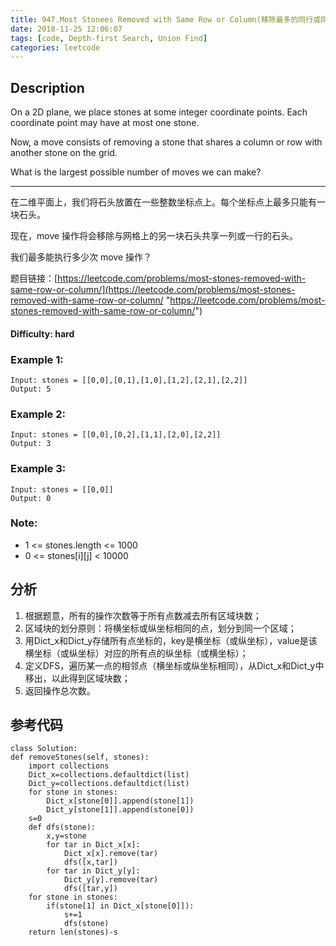 ```yaml
---
title: 947.Most Stonees Removed with Same Row or Column(移除最多的同行或同列石头)
date: 2018-11-25 12:06:07
tags: [code, Depth-first Search, Union Find]
categories: leetcode
---
```

## Description

On a 2D plane, we place stones at some integer coordinate points.  Each coordinate point may have at most one stone.

Now, a move consists of removing a stone that shares a column or row with another stone on the grid.

What is the largest possible number of moves we can make?

---

在二维平面上，我们将石头放置在一些整数坐标点上。每个坐标点上最多只能有一块石头。

现在，move 操作将会移除与网格上的另一块石头共享一列或一行的石头。

我们最多能执行多少次 move 操作？

题目链接：[https://leetcode.com/problems/most-stones-removed-with-same-row-or-column/](https://leetcode.com/problems/most-stones-removed-with-same-row-or-column/ "https://leetcode.com/problems/most-stones-removed-with-same-row-or-column/")

#### Difficulty: hard

<!-- more -->

### Example 1:

	Input: stones = [[0,0],[0,1],[1,0],[1,2],[2,1],[2,2]]
	Output: 5

### Example 2:

	Input: stones = [[0,0],[0,2],[1,1],[2,0],[2,2]]
	Output: 3

### Example 3:

	Input: stones = [[0,0]]
	Output: 0

### Note:

- 1 <= stones.length <= 1000
- 0 <= stones[i][j] < 10000

## 分析

1. 根据题意，所有的操作次数等于所有点数减去所有区域块数；
2. 区域块的划分原则：将横坐标或纵坐标相同的点，划分到同一个区域；
3. 用Dict_x和Dict_y存储所有点坐标的，key是横坐标（或纵坐标），value是该横坐标（或纵坐标）对应的所有点的纵坐标（或横坐标）；
4. 定义DFS，遍历某一点的相邻点（横坐标或纵坐标相同），从Dict_x和Dict_y中移出，以此得到区域块数；
5. 返回操作总次数。

## 参考代码

	class Solution:
    def removeStones(self, stones):
        import collections
        Dict_x=collections.defaultdict(list)
        Dict_y=collections.defaultdict(list)
        for stone in stones:
            Dict_x[stone[0]].append(stone[1])
            Dict_y[stone[1]].append(stone[0])
        s=0
        def dfs(stone):
            x,y=stone
            for tar in Dict_x[x]:
                Dict_x[x].remove(tar)
                dfs([x,tar])
            for tar in Dict_y[y]:
                Dict_y[y].remove(tar)
                dfs([tar,y])
        for stone in stones:
            if(stone[1] in Dict_x[stone[0]]):
                s+=1
                dfs(stone)
        return len(stones)-s
        